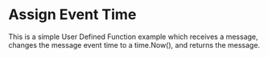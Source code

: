 # Assign Event Time

This is a simple User Defined Function example which receives a message, changes the message event time to a time.Now(), and returns the message.

